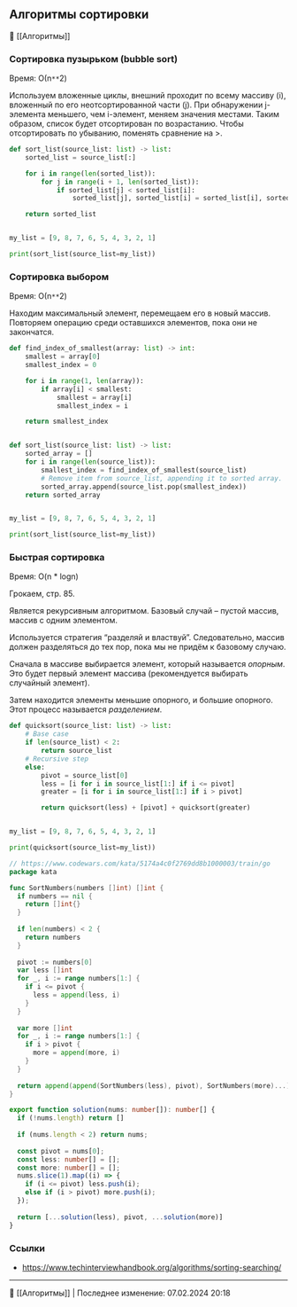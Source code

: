 ## Алгоритмы сортировки
📂 [[Алгоритмы]]
### Сортировка пузырьком (bubble sort)

Время: О(n`**`2)

Используем вложенные циклы, внешний проходит по всему массиву (i), вложенный по его неотсортированной части (j). При обнаружении j-элемента меньшего, чем i-элемент, меняем значения местами. Таким образом, список будет отсортирован по возрастанию. Чтобы отсортировать по убыванию, поменять сравнение на >.
```python
def sort_list(source_list: list) -> list:
    sorted_list = source_list[:]

    for i in range(len(sorted_list)):
        for j in range(i + 1, len(sorted_list)):
            if sorted_list[j] < sorted_list[i]:
                sorted_list[j], sorted_list[i] = sorted_list[i], sorted_list[j]

    return sorted_list


my_list = [9, 8, 7, 6, 5, 4, 3, 2, 1]

print(sort_list(source_list=my_list))
```
### Сортировка выбором

Время: О(n`**`2)

Находим максимальный элемент, перемещаем его в новый массив. Повторяем операцию среди оставшихся элементов, пока они не закончатся.
```python
def find_index_of_smallest(array: list) -> int:
    smallest = array[0]
    smallest_index = 0

    for i in range(1, len(array)):
        if array[i] < smallest:
            smallest = array[i]
            smallest_index = i

    return smallest_index


def sort_list(source_list: list) -> list:
    sorted_array = []
    for i in range(len(source_list)):
        smallest_index = find_index_of_smallest(source_list)
        # Remove item from source_list, appending it to sorted array.
        sorted_array.append(source_list.pop(smallest_index))
    return sorted_array


my_list = [9, 8, 7, 6, 5, 4, 3, 2, 1]

print(sort_list(source_list=my_list))
```
### Быстрая сортировка

Время: O(n * logn)

Грокаем, стр. 85.

Является рекурсивным алгоритмом. Базовый случай – пустой массив, массив с одним элементом.

Используется стратегия “разделяй и властвуй”. Следовательно, массив должен разделяться до тех пор, пока мы не придём к базовому случаю.

Сначала в массиве выбирается элемент, который называется  *опорным*. Это будет первый элемент массива (рекомендуется выбирать случайный элемент).

Затем находится элементы меньшие опорного, и большие опорного. Этот процесс называется  *разделением*.
```python
def quicksort(source_list: list) -> list:
    # Base case
    if len(source_list) < 2:
        return source_list
    # Recursive step
    else:
        pivot = source_list[0]
        less = [i for i in source_list[1:] if i <= pivot]
        greater = [i for i in source_list[1:] if i > pivot]

        return quicksort(less) + [pivot] + quicksort(greater)


my_list = [9, 8, 7, 6, 5, 4, 3, 2, 1]

print(quicksort(source_list=my_list))
```

```go
// https://www.codewars.com/kata/5174a4c0f2769dd8b1000003/train/go
package kata

func SortNumbers(numbers []int) []int {
  if numbers == nil {
    return []int{}  
  }
  
  if len(numbers) < 2 {
    return numbers
  }
  
  pivot := numbers[0]
  var less []int
  for _, i := range numbers[1:] {
    if i <= pivot {
      less = append(less, i)
    }
  }
  
  var more []int
  for _, i := range numbers[1:] {
    if i > pivot {
      more = append(more, i)
    }
  }
  
  return append(append(SortNumbers(less), pivot), SortNumbers(more)...)
}
```

```typescript
export function solution(nums: number[]): number[] {
  if (!nums.length) return []
  
  if (nums.length < 2) return nums;
  
  const pivot = nums[0];
  const less: number[] = [];
  const more: number[] = [];
  nums.slice(1).map((i) => {
    if (i <= pivot) less.push(i);
    else if (i > pivot) more.push(i);
  });
  
  return [...solution(less), pivot, ...solution(more)]
}
```
### Ссылки
- https://www.techinterviewhandbook.org/algorithms/sorting-searching/

----
📂 [[Алгоритмы]] | Последнее изменение: 07.02.2024 20:18